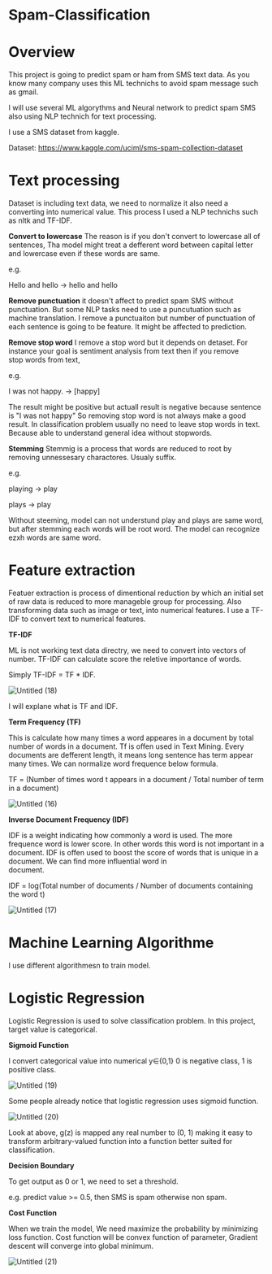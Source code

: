 # Spam-Classification

# Overview

This project is going to predict spam or ham from SMS text data.
As you know many company uses this ML technichs to avoid spam message such as gmail.

I will use several ML algorythms and Neural network to predict spam SMS also using NLP technich for text processing.

I use a SMS dataset from kaggle.

Dataset: https://www.kaggle.com/uciml/sms-spam-collection-dataset

# Text processing

Dataset is including text data, we need to normalize it also need a converting into numerical value.
This process I used a NLP technichs such as nltk and TF-IDF.


  **Convert to lowercase**
  The reason is if you don't convert to lowercase all of sentences, Tha model might treat a defferent word between capital
  letter and lowercase even if these words are same.

  e.g. 
  
  Hello and hello → hello and hello
  

  **Remove punctuation**
  it doesn't affect to predict spam SMS without punctuation. But some NLP tasks need to use a puncutuation such as machine 
  translation.
  I remove a punctuaiton but number of punctuation of each sentence is going to be feature.
  It might be affected to prediction.
  

  **Remove stop word**
  I remove a stop word but it depends on detaset. For instance your goal is sentiment analysis from text then if you remove   
  stop words from text,

  e.g.
  
  I was not happy. → [happy]

  The result might be positive but actuall result is negative because sentence is "I was not happy"
  So removing stop word is not always make a good result.
  In classification problem usually no need to leave stop words in text. Because able to understand general idea without 
  stopwords.
  

  **Stemming**
  Stemmig is a process that words are reduced to root by removing unnessesary charactores.
  Usualy suffix.

  e.g.

  playing → play

  plays → play
  
  Without steeming, model can not understund play and plays are same word, but after stemming each words will be root word.
  The model can recognize ezxh words are same word.
  

# Feature extraction

Featuer extraction is process of dimentional reduction by which an initial set of raw data is reduced to more manageble group for processing. Also transforming data such as image or text, into numerical features.
I use a TF-IDF to convert text to numerical features.

  **TF-IDF**
  
  ML is not working text data directry, we need to convert into vectors of number.
  TF-IDF can calculate score the reletive importance of words.
  
  Simply TF-IDF = TF * IDF.
  
  ![Untitled (18)](https://user-images.githubusercontent.com/25543738/75927724-c3cac900-5e21-11ea-8008-8b8a611aff58.png)

  
  I will explane what is TF and IDF.
    

   **Term Frequency (TF)**
   
   This is calculate how many times a word appeares in a document by total number of words in a document.
   Tf is offen used in Text Mining.
   Every documents are defferent length, it means long sentence has term appear many times.
   We can normalize word frequence below formula.

   TF = (Number of times word t appears in a document / Total number of term in a document)

   ![Untitled (16)](https://user-images.githubusercontent.com/25543738/75927820-f70d5800-5e21-11ea-8004-d103269ad4b7.png)


   
   **Inverse Document Frequency (IDF)**
   
   IDF is a weight indicating how commonly a word is used. The more frequence word is lower score. In other words
   this word is not important in a document.
   IDF is offen used to boost the score of words that is unique in a document. We can find more influential word in  
   document.

   IDF = log(Total number of documents / Number of documents containing the word t)

   ![Untitled (17)](https://user-images.githubusercontent.com/25543738/75927772-dd6c1080-5e21-11ea-82c0-81a5b631051c.png)
   
   
# Machine Learning Algorithme

I use different algorithmesn to train model.

# Logistic Regression
 
 Logistic Regression is used to solve classification problem.
 In this project, target value is categorical.
 
 **Sigmoid Function**
 
 I convert categorical value into numerical
 y∈{0,1} 0 is negative class, 1 is positive class. 
 
 ![Untitled (19)](https://user-images.githubusercontent.com/25543738/75945598-9268f200-5e4f-11ea-9ea5-ab89f226a414.png)
 
 Some people already notice that logistic regression uses sigmoid function.
 
 ![Untitled (20)](https://user-images.githubusercontent.com/25543738/75945654-b298b100-5e4f-11ea-8e60-87199c39b0be.png)
  
  Look at above, g(z) is mapped any real number to (0, 1) making it easy to transform arbitrary-valued function into a 
  function 
  better suited for classification.
  
  **Decision Boundary**
  
  To get output as 0 or 1, we need to set a threshold.
  
  e.g.
  predict value >= 0.5, then SMS is spam otherwise non spam.
  
  **Cost Function**
  
  When we train the model, We need maximize the probability by minimizing loss function.
  Cost function will be convex function of parameter, Gradient descent will converge into global minimum.
 
 ![Untitled (21)](https://user-images.githubusercontent.com/25543738/75947154-453b4f00-5e54-11ea-9fa2-d22b18a571c7.png)
 
 

 
 
 
 

 
 
 
 
    
    
    
  
  
  
  
  

  






